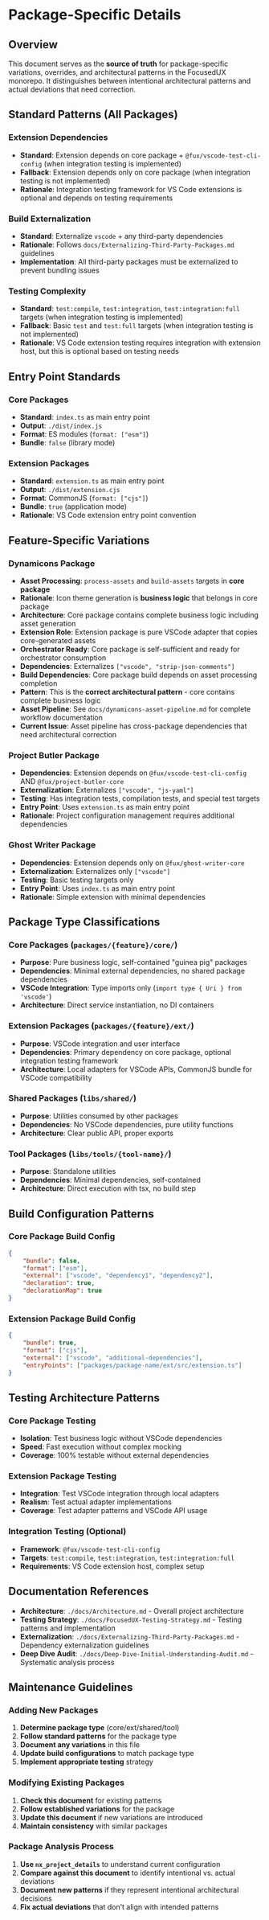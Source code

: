 # Package-Specific Details

## **Overview**

This document serves as the **source of truth** for package-specific variations, overrides, and architectural patterns in the FocusedUX monorepo. It distinguishes between intentional architectural patterns and actual deviations that need correction.

## **Standard Patterns (All Packages)**

### **Extension Dependencies**

- **Standard**: Extension depends on core package + `@fux/vscode-test-cli-config` (when integration testing is implemented)
- **Fallback**: Extension depends only on core package (when integration testing is not implemented)
- **Rationale**: Integration testing framework for VS Code extensions is optional and depends on testing requirements

### **Build Externalization**

- **Standard**: Externalize `vscode` + any third-party dependencies
- **Rationale**: Follows `docs/Externalizing-Third-Party-Packages.md` guidelines
- **Implementation**: All third-party packages must be externalized to prevent bundling issues

### **Testing Complexity**

- **Standard**: `test:compile`, `test:integration`, `test:integration:full` targets (when integration testing is implemented)
- **Fallback**: Basic `test` and `test:full` targets (when integration testing is not implemented)
- **Rationale**: VS Code extension testing requires integration with extension host, but this is optional based on testing needs

## **Entry Point Standards**

### **Core Packages**

- **Standard**: `index.ts` as main entry point
- **Output**: `./dist/index.js`
- **Format**: ES modules (`format: ["esm"]`)
- **Bundle**: `false` (library mode)

### **Extension Packages**

- **Standard**: `extension.ts` as main entry point
- **Output**: `./dist/extension.cjs`
- **Format**: CommonJS (`format: ["cjs"]`)
- **Bundle**: `true` (application mode)
- **Rationale**: VS Code extension entry point convention

## **Feature-Specific Variations**

### **Dynamicons Package**

- **Asset Processing**: `process-assets` and `build-assets` targets in **core package**
- **Rationale**: Icon theme generation is **business logic** that belongs in core package
- **Architecture**: Core package contains complete business logic including asset generation
- **Extension Role**: Extension package is pure VSCode adapter that copies core-generated assets
- **Orchestrator Ready**: Core package is self-sufficient and ready for orchestrator consumption
- **Dependencies**: Externalizes `["vscode", "strip-json-comments"]`
- **Build Dependencies**: Core package build depends on asset processing completion
- **Pattern**: This is the **correct architectural pattern** - core contains complete business logic
- **Asset Pipeline**: See `docs/dynamicons-asset-pipeline.md` for complete workflow documentation
- **Current Issue**: Asset pipeline has cross-package dependencies that need architectural correction

### **Project Butler Package**

- **Dependencies**: Extension depends on `@fux/vscode-test-cli-config` AND `@fux/project-butler-core`
- **Externalization**: Externalizes `["vscode", "js-yaml"]`
- **Testing**: Has integration tests, compilation tests, and special test targets
- **Entry Point**: Uses `extension.ts` as main entry point
- **Rationale**: Project configuration management requires additional dependencies

### **Ghost Writer Package**

- **Dependencies**: Extension depends only on `@fux/ghost-writer-core`
- **Externalization**: Externalizes only `["vscode"]`
- **Testing**: Basic testing targets only
- **Entry Point**: Uses `index.ts` as main entry point
- **Rationale**: Simple extension with minimal dependencies

## **Package Type Classifications**

### **Core Packages** (`packages/{feature}/core/`)

- **Purpose**: Pure business logic, self-contained "guinea pig" packages
- **Dependencies**: Minimal external dependencies, no shared package dependencies
- **VSCode Integration**: Type imports only (`import type { Uri } from 'vscode'`)
- **Architecture**: Direct service instantiation, no DI containers

### **Extension Packages** (`packages/{feature}/ext/`)

- **Purpose**: VSCode integration and user interface
- **Dependencies**: Primary dependency on core package, optional integration testing framework
- **Architecture**: Local adapters for VSCode APIs, CommonJS bundle for VSCode compatibility

### **Shared Packages** (`libs/shared/`)

- **Purpose**: Utilities consumed by other packages
- **Dependencies**: No VSCode dependencies, pure utility functions
- **Architecture**: Clear public API, proper exports

### **Tool Packages** (`libs/tools/{tool-name}/`)

- **Purpose**: Standalone utilities
- **Dependencies**: Minimal dependencies, self-contained
- **Architecture**: Direct execution with tsx, no build step

## **Build Configuration Patterns**

### **Core Package Build Config**

```json
{
    "bundle": false,
    "format": ["esm"],
    "external": ["vscode", "dependency1", "dependency2"],
    "declaration": true,
    "declarationMap": true
}
```

### **Extension Package Build Config**

```json
{
    "bundle": true,
    "format": ["cjs"],
    "external": ["vscode", "additional-dependencies"],
    "entryPoints": ["packages/package-name/ext/src/extension.ts"]
}
```

## **Testing Architecture Patterns**

### **Core Package Testing**

- **Isolation**: Test business logic without VSCode dependencies
- **Speed**: Fast execution without complex mocking
- **Coverage**: 100% testable without external dependencies

### **Extension Package Testing**

- **Integration**: Test VSCode integration through local adapters
- **Realism**: Test actual adapter implementations
- **Coverage**: Test adapter patterns and VSCode API usage

### **Integration Testing (Optional)**

- **Framework**: `@fux/vscode-test-cli-config`
- **Targets**: `test:compile`, `test:integration`, `test:integration:full`
- **Requirements**: VS Code extension host, complex setup

## **Documentation References**

- **Architecture**: `./docs/Architecture.md` - Overall project architecture
- **Testing Strategy**: `./docs/FocusedUX-Testing-Strategy.md` - Testing patterns and implementation
- **Externalization**: `./docs/Externalizing-Third-Party-Packages.md` - Dependency externalization guidelines
- **Deep Dive Audit**: `./docs/Deep-Dive-Initial-Understanding-Audit.md` - Systematic analysis process

## **Maintenance Guidelines**

### **Adding New Packages**

1. **Determine package type** (core/ext/shared/tool)
2. **Follow standard patterns** for the package type
3. **Document any variations** in this file
4. **Update build configurations** to match package type
5. **Implement appropriate testing** strategy

### **Modifying Existing Packages**

1. **Check this document** for existing patterns
2. **Follow established variations** for the package
3. **Update this document** if new variations are introduced
4. **Maintain consistency** with similar packages

### **Package Analysis Process**

1. **Use `nx_project_details`** to understand current configuration
2. **Compare against this document** to identify intentional vs. actual deviations
3. **Document new patterns** if they represent intentional architectural decisions
4. **Fix actual deviations** that don't align with intended patterns
